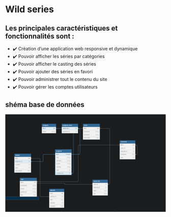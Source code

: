 <h1>Wild series </h1>
<h2>Les principales caractéristiques et fonctionnalités sont :</h2>
<ul>
  <li>✔️ Création d’une application web responsive et dynamique</li>
  <li>✔️ Pouvoir afficher les séries par catégories</li>
  <li>✔️ Pouvoir afficher le casting des séries</li>
  <li>✔️ Pouvoir ajouter des séries en favori</li>
  <li>✔️ Pouvoir administrer tout le contenu du site</li>
  <li>✔️ Pouvoir gérer les comptes utilisateurs</li>
</ul>

<h2>shéma base de données</h2>
<img src="public/images/db_wild-series.png">
